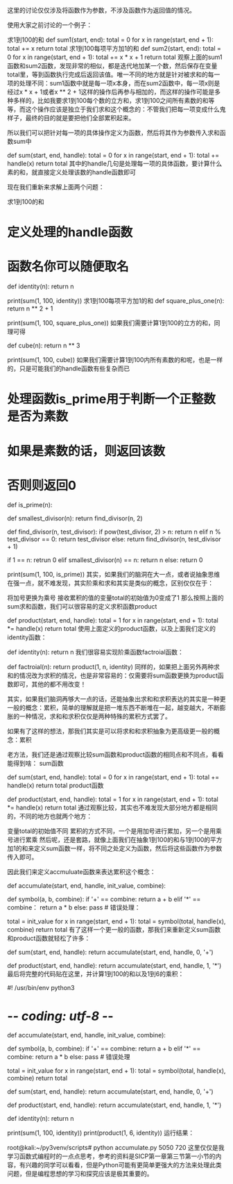 这里的讨论仅仅涉及将函数作为参数，不涉及函数作为返回值的情况。

使用大家之前讨论的一个例子：

求1到100的和
def sum1(start, end):
  total = 0
  for x in range(start, end + 1):
    total += x
  return total
求1到100每项平方加1的和
def sum2(start, end):
  total = 0
  for x in range(start, end + 1):
    total += x * x + 1
  return total
观察上面的sum1函数和sum2函数，发现非常的相似，都是迭代地加某一个数，然后保存在变量total里，等到函数执行完成后返回该值。唯一不同的地方就是针对被求和的每一项的处理不同：sum1函数中就是每一项x本身，而在sum2函数中，每一项x则是经过x * x + 1或者x ** 2 + 1这样的操作后再参与相加的，而这样的操作可能是多种多样的，比如我要求1到100每个数的立方和，求1到100之间所有素数的和等等，而这个操作应该是独立于我们求和这个概念的：不管我们把每一项变成什么鬼样子，最终的目的就是要把他们全部累积起来。

所以我们可以把针对每一项的具体操作定义为函数，然后将其作为参数传入求和函数sum中

def sum(start, end, handle):
  total = 0
  for x in range(start, end + 1):
    total += handle(x)
  return total
其中的handle几句是处理每一项的具体函数，要计算什么素的和，就直接定义处理该数的handle函数即可

现在我们重新来求解上面两个问题：

求1到100的和
# 定义处理的handle函数
# 函数名你可以随便取名
def identity(n):
  return n

print(sum(1, 100, identity))
求1到100每项平方加1的和
def square_plus_one(n):
  return n ** 2 + 1


print(sum(1, 100, square_plus_one))
如果我们需要计算1到100的立方的和，同理可得

def cube(n):
  return n ** 3

print(sum(1, 100, cube))
如果我们需要计算1到100内所有素数的和呢，也是一样的，只是可能我们的handle函数有些复杂而已

# 处理函数is_prime用于判断一个正整数是否为素数
# 如果是素数的话，则返回该数
# 否则则返回0
def is_prime(n):

  def smallest_divisor(n):
    return find_divisor(n, 2)

  def find_divisor(n, test_divisor):
    if pow(test_divisor, 2) > n:
      return n
    elif n % test_divisor == 0:
      return test_divisor
    else:
      return find_divisor(n, test_divisor + 1)

  if 1 == n:
    retrun 0
  elif smallest_divisor(n) == n:
    return n
  else:
    return 0


print(sum(1, 100, is_prime))
其实，如果我们的脑洞在大一点，或者说抽象思维在强一点，就不难发现，其实阶乘和求和其实是类似的概念，区别仅仅在于：

将加号更换为乘号
接收累积的值的变量total的初始值为0变成了1
那么按照上面的sum求和函数，我们可以很容易的定义求积函数product

def product(start, end, handle):
  total = 1
  for x in range(start, end + 1):
    total *= handle(x)
  return total
使用上面定义的product函数，以及上面我们定义的identity函数：

def identity(n):
  return n
我们很容易实现阶乘函数factroial函数：

def factroial(n):
  return product(1, n, identity)
同样的，如果把上面另外两种求和的情况改为求积的情况，也是非常容易的：仅需要将sum函数更换为product函数即可，其他的都不用改变！

其实，如果我们脑洞再够大一点的话，还能抽象出求和和求积表达的其实是一种更一般的概念：累积，简单的理解就是把一堆东西不断堆在一起，越变越大，不断膨胀的一种情况，求和和求积仅仅是两种特殊的累积方式罢了。

如果有了这样的想法，那我们其实是可以将求和和求积抽象为更高级更一般的概念：累积

老方法，我们还是通过观察比较sum函数和product函数的相同点和不同点，看看能得到啥：
sum函数

def sum(start, end, handle):
  total = 0
  for x in range(start, end + 1):
    total += handle(x)
  return total
product函数

def product(start, end, handle):
  total = 1
  for x in range(start, end + 1):
    total *= handle(x)
  return total
通过观察比较，其实也不难发现大部分地方都是相同的，不同的地方也就两个地方：

变量total的初始值不同
累积的方式不同，一个是用加号进行累加，另一个是用乘号进行累乘
然后呢，还是套路，就像上面我们在抽象1到100的和与1到100的平方加1的和来定义sum函数一样，将不同之处定义为函数，然后将这些函数作为参数传入即可。

因此我们来定义accmuluate函数来表达累积这个概念：



def accumulate(start, end, handle, init_value, combine):

  def symbol(a, b, combine):
   if '+' == combine:
     return a + b
   elif '*' == combine：
     return a * b
   else:
     pass  # 错误处理：

  total = init_value
  for x in range(start, end + 1):
    total = symbol(total, handle(x), combine)
  return total
有了这样一个更一般的函数，那我们来重新定义sum函数和product函数就轻松了许多：

def sum(start, end, handle):
  return accumulate(start, end, handle, 0, '+')


def product(start, end, handle):
  return accumulate(start, end, handle, 1, '*')
最后将完整的代码贴在这里，并计算1到100的和以及1到6的乘积：

#! /usr/bin/env python3
# -*- coding: utf-8 -*-


def accumulate(start, end, handle, init_value, combine):

  def symbol(a, b, combine):
    if '+' == combine:
      return a + b
    elif '*' == combine:
      return a * b
    else:
      pass  # 错误处理

  total = init_value
  for x in range(start, end + 1):
    total = symbol(total, handle(x), combine)
  return total

def sum(start, end, handle):
  return accumulate(start, end, handle, 0, '+')

def product(start, end, handle):
  return accumulate(start, end, handle, 1, '*')

def identity(n):
  return n

print(sum(1, 100, identity))
print(product(1, 6, identity))
运行结果：

root@kali:~/py3venv/scripts# python accumulate.py
5050
720
这里仅仅是我学习函数式编程时的一点点思考，参考的资料是SICP第一章第三节第一小节的内容，有兴趣的同学可以看看，但是Python可能有更简单更强大的方法来处理此类问题，但是编程思想的学习和探究应该是极其重要的。
